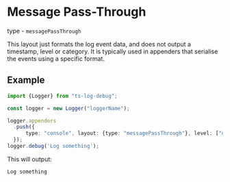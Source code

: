# Message Pass-Through

type - `messagePassThrough`

This layout just formats the log event data, and does not output a timestamp,
level or category. It is typically used in appenders that serialise the events using a specific format.

## Example

```typescript
import {Logger} from "ts-log-debug";

const logger = new Logger("loggerName");

logger.appenders
  .push({
      type: "console", layout: {type: "messagePassThrough"}, level: ["debug", "info", "trace"]
  });
logger.debug('Log something');
```

This will output:

```bash
Log something
```
